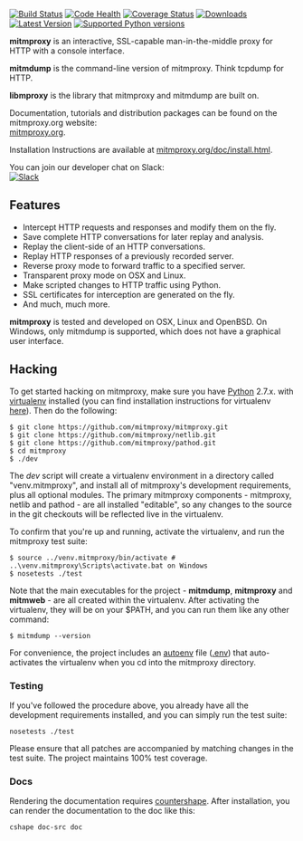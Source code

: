 [![Build Status](https://img.shields.io/travis/mitmproxy/mitmproxy/master.svg)](https://travis-ci.org/mitmproxy/mitmproxy)
[![Code Health](https://landscape.io/github/mitmproxy/mitmproxy/master/landscape.svg?style=flat)](https://landscape.io/github/mitmproxy/mitmproxy/master)
[![Coverage Status](https://img.shields.io/coveralls/mitmproxy/mitmproxy/master.svg)](https://coveralls.io/r/mitmproxy/mitmproxy)
[![Downloads](https://img.shields.io/pypi/dm/mitmproxy.svg?color=orange)](https://pypi.python.org/pypi/mitmproxy)
[![Latest Version](https://img.shields.io/pypi/v/mitmproxy.svg)](https://pypi.python.org/pypi/mitmproxy)
[![Supported Python versions](https://img.shields.io/pypi/pyversions/mitmproxy.svg)](https://pypi.python.org/pypi/mitmproxy)


__mitmproxy__ is an interactive, SSL-capable man-in-the-middle proxy for HTTP
with a console interface.

__mitmdump__ is the command-line version of mitmproxy. Think tcpdump for HTTP.

__libmproxy__ is the library that mitmproxy and mitmdump are built on.

Documentation, tutorials and distribution packages can be found on the
mitmproxy.org website:  
[mitmproxy.org](http://mitmproxy.org).

Installation Instructions are available at [mitmproxy.org/doc/install.html](http://mitmproxy.org/doc/install.html).

You can join our developer chat on Slack:  
[![Slack](https://mitmproxy-slack.herokuapp.com/badge.svg)](https://mitmproxy-slack.herokuapp.com/)



Features
--------

- Intercept HTTP requests and responses and modify them on the fly.
- Save complete HTTP conversations for later replay and analysis.
- Replay the client-side of an HTTP conversations.
- Replay HTTP responses of a previously recorded server.
- Reverse proxy mode to forward traffic to a specified server.
- Transparent proxy mode on OSX and Linux.
- Make scripted changes to HTTP traffic using Python.
- SSL certificates for interception are generated on the fly.
- And much, much more.

__mitmproxy__ is tested and developed on OSX, Linux and OpenBSD. On Windows,
only mitmdump is supported, which does not have a graphical user interface.



Hacking
-------

To get started hacking on mitmproxy, make sure you have
[Python](http://www.python.org) 2.7.x. with
[virtualenv](https://virtualenv.pypa.io/en/latest/) installed (you can find
installation instructions for virtualenv
[here](https://virtualenv.pypa.io/en/latest/installation.html)). Then do the
following:

```
$ git clone https://github.com/mitmproxy/mitmproxy.git
$ git clone https://github.com/mitmproxy/netlib.git
$ git clone https://github.com/mitmproxy/pathod.git
$ cd mitmproxy
$ ./dev
```

The *dev* script will create a virtualenv environment in a directory called
"venv.mitmproxy", and install all of mitmproxy's development requirements, plus
all optional modules. The primary mitmproxy components - mitmproxy, netlib and
pathod - are all installed "editable", so any changes to the source in the git
checkouts will be reflected live in the virtualenv.

To confirm that you're up and running, activate the virtualenv, and run the
mitmproxy test suite:

```shell
$ source ../venv.mitmproxy/bin/activate # ..\venv.mitmproxy\Scripts\activate.bat on Windows
$ nosetests ./test
```
Note that the main executables for the project - **mitmdump**, **mitmproxy** and
**mitmweb** - are all created within the virtualenv. After activating the
virtualenv, they will be on your $PATH, and you can run them like any other
command:

```$ mitmdump --version```

For convenience, the project includes an
[autoenv](https://github.com/kennethreitz/autoenv) file
([.env](https://github.com/mitmproxy/mitmproxy/blob/master/.env)) that
auto-activates the virtualenv when you cd into the mitmproxy directory.


### Testing

If you've followed the procedure above, you already have all the development
requirements installed, and you can simply run the test suite:

```nosetests ./test```

Please ensure that all patches are accompanied by matching changes in the test
suite. The project maintains 100% test coverage.


### Docs

Rendering the documentation requires [countershape](http://github.com/cortesi/countershape). After installation, you can render the documentation to the doc like this:

`cshape doc-src doc`
